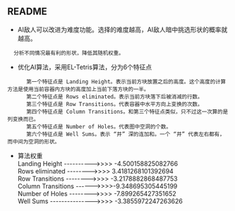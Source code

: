 ## README

+ AI敌人可以改进为难度功能。选择的难度越高，AI敌人暗中挑选形状的概率就越高。  
```
  分析不同情况最有利的形状，降低其随机权重。
```
+ 优化AI算法，采用EL-Tetris算法，分为6个特征点

```
      第一个特征点是 Landing Height。表示当前方块放置之后的高度。这个高度的计算方法是使用当前容器内方块的高度加上当前下落方块的一半。
      第二个特征点是 Rows eliminated。表示当前方块落下后被消减的行数。
      第三个特征点是 Row Transitions。代表容器中水平方向上变换的次数。
      第四个特征点是 Column Transitions。和第三个特征点类似，只不过这一次算的是列变换而已。
      第五个特征点是 Number of Holes。代表图中空洞的个数。
      第六个特征点是 Well Sums。表示 “井” 深的连加和。一个 “井” 代表左右都有，而中间为空洞的形状。
```

+ 算法权重   
  Landing Height  ---------->>>>    -4.500158825082766   
  Rows eliminated  -------->>>>   3.4181268101392694   
  Row Transitions  -------->>>>   -3.2178882868487753   
  Column Transitions ------>>>>-9.348695305445199   
  Number of Holes -------->>>>   -7.899265427351652  
  Well Sums     --------------->>>>  -3.3855972247263626
